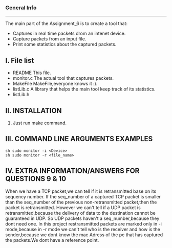 
### General Info
------------
The main part of the Assignment_6 is to create a tool that:
- Captures in real time packets drom an intenet device.
- Capture packets from an input file.
- Print some statistics about the captured packets.

I. File list
------------
- README                         This file.
- monitor.c                      The actual tool that captures packets.
- MakeFile                       MakeFile,everyone knows it :).
- listLib.c                      A library that helps the main tool keep track of its statistics.
- listLib.h
  
II. INSTALLATION
------------
1. Just run make command.


III. COMMAND LINE ARGUMENTS EXAMPLES
------------

 ```sh sudo monitor -i <Device> ```<br />
 ```sh sudo monitor -r <file_name> ```<br />

IV. EXTRA INFORMATION/ANSWERS FOR QUESTIONS 9 & 10
------------

When we have a TCP packet,we can tell if it is retransmitted base on its sequency number.
If the seq_number of a captured TCP packet is smaller than the seq_number of the previous non-retransmitted
packet,then the packet is retransmitted.
    However we can't tell if a UDP packet is retransmitted,because the delivery of data to the destination cannot be guaranteed in UDP.
So UDP packets haven't a seq_number,because they dont need one.
    In this project restransmitted packets are marked only in -i mode,because in -r mode we can't tell who is the receiver and how is the sender,because 
we dont know the mac Adress of the pc that has captured the packets.We dont have a reference point.
